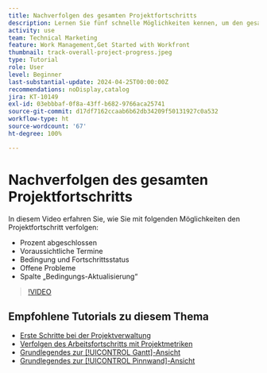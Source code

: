 ```yaml
---
title: Nachverfolgen des gesamten Projektfortschritts
description: Lernen Sie fünf schnelle Möglichkeiten kennen, um den gesamten Projektfortschritt zu verfolgen.
activity: use
team: Technical Marketing
feature: Work Management,Get Started with Workfront
thumbnail: track-overall-project-progress.jpeg
type: Tutorial
role: User
level: Beginner
last-substantial-update: 2024-04-25T00:00:00Z
recommendations: noDisplay,catalog
jira: KT-10149
exl-id: 03ebbbaf-0f8a-43ff-b682-9766aca25741
source-git-commit: d17df7162ccaab6b62db34209f50131927c0a532
workflow-type: ht
source-wordcount: '67'
ht-degree: 100%

---
```


# Nachverfolgen des gesamten Projektfortschritts

In diesem Video erfahren Sie, wie Sie mit folgenden Möglichkeiten den Projektfortschritt verfolgen:

* Prozent abgeschlossen
* Voraussichtliche Termine
* Bedingung und Fortschrittsstatus
* Offene Probleme
* Spalte „Bedingungs-Aktualisierung“

>[!VIDEO](https://video.tv.adobe.com/v/3428748/?quality=12&learn=on&enablevpops)

## Empfohlene Tutorials zu diesem Thema

* [Erste Schritte bei der Projektverwaltung](/help/manage-work/projects/getting-started-manage-a-project.md)
* [Verfolgen des Arbeitsfortschritts mit Projektmetriken](/help/manage-work/projects/track-work-progress-with-project-metrics.md)
* [Grundlegendes zur [!UICONTROL Gantt]-Ansicht](/help/manage-work/projects/understand-the-gantt-view.md)
* [Grundlegendes zur [!UICONTROL Pinnwand]-Ansicht](/help/manage-work/projects/understand-the-board-view.md)
